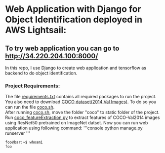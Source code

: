# Web Application with Django for Object Identification deployed in AWS Lightsail:
 ## To try web application you can go to http://34.220.204.100:8000/ 
 
 In this repo, I use Django to create web application and tensorflow as backend to do object identification.
 
 
 ### Project Requirements:
 The file [requirements.txt](https://github.com/mshadloo/Web-Application-with-Django-for-Object-Identification/blob/main/requirements.txt) contains all required packages to run the project.
 <br>
 You also need to download [COCO dataset(2014 Val Images)](https://cocodataset.org/#download). To do so you can run the file [coco.sh](https://github.com/mshadloo/Web-Application-with-Django-for-Object-Identification/blob/main/coco.sh). 
<br>
After running [coco.sh](https://github.com/mshadloo/Web-Application-with-Django-for-Object-Identification/blob/main/coco.sh), move the folder "coco" to static folder of the project.
<br>
Run [coco_featureExtraction.py](https://github.com/mshadloo/Web-Application-with-Django-for-Object-Identification/blob/main/objectIdentificationWebApp/coco_featureExtraction.py) to extract features of COCO-Val2014 images using ResNet50 pretrained on ImageNet datset.
Now you can run web application using following command:
'''console
python manage.py runserver
'''
```console
foo@bar:~$ whoami
foo
```

